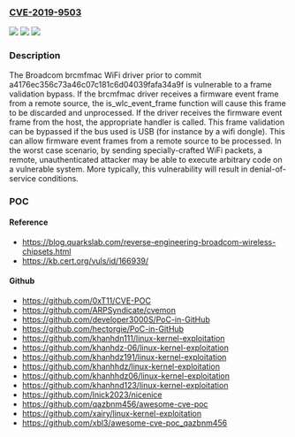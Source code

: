 ### [CVE-2019-9503](https://cve.mitre.org/cgi-bin/cvename.cgi?name=CVE-2019-9503)
![](https://img.shields.io/static/v1?label=Product&message=brcmfmac%20WiFi%20driver&color=blue)
![](https://img.shields.io/static/v1?label=Version&message=n%2Fa&color=blue)
![](https://img.shields.io/static/v1?label=Vulnerability&message=CWE-20%20Improper%20Input%20Validation&color=brighgreen)

### Description

The Broadcom brcmfmac WiFi driver prior to commit a4176ec356c73a46c07c181c6d04039fafa34a9f is vulnerable to a frame validation bypass. If the brcmfmac driver receives a firmware event frame from a remote source, the is_wlc_event_frame function will cause this frame to be discarded and unprocessed. If the driver receives the firmware event frame from the host, the appropriate handler is called. This frame validation can be bypassed if the bus used is USB (for instance by a wifi dongle). This can allow firmware event frames from a remote source to be processed. In the worst case scenario, by sending specially-crafted WiFi packets, a remote, unauthenticated attacker may be able to execute arbitrary code on a vulnerable system. More typically, this vulnerability will result in denial-of-service conditions.

### POC

#### Reference
- https://blog.quarkslab.com/reverse-engineering-broadcom-wireless-chipsets.html
- https://kb.cert.org/vuls/id/166939/

#### Github
- https://github.com/0xT11/CVE-POC
- https://github.com/ARPSyndicate/cvemon
- https://github.com/developer3000S/PoC-in-GitHub
- https://github.com/hectorgie/PoC-in-GitHub
- https://github.com/khanhdn111/linux-kernel-exploitation
- https://github.com/khanhdz-06/linux-kernel-exploitation
- https://github.com/khanhdz191/linux-kernel-exploitation
- https://github.com/khanhhdz/linux-kernel-exploitation
- https://github.com/khanhhdz06/linux-kernel-exploitation
- https://github.com/khanhnd123/linux-kernel-exploitation
- https://github.com/lnick2023/nicenice
- https://github.com/qazbnm456/awesome-cve-poc
- https://github.com/xairy/linux-kernel-exploitation
- https://github.com/xbl3/awesome-cve-poc_qazbnm456


